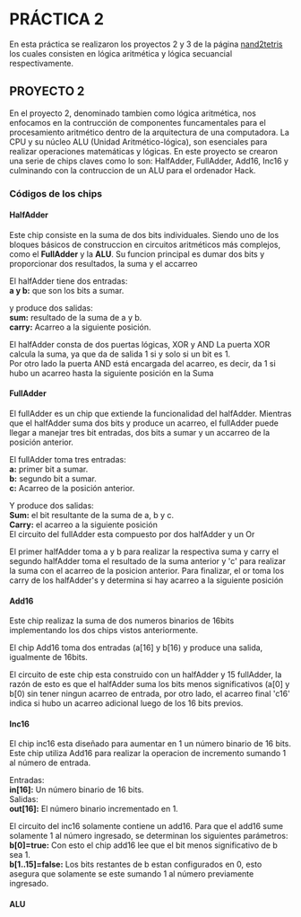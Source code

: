 # PRÁCTICA 2
En esta práctica se realizaron los proyectos 2 y 3 de la página [nand2tetris](https://www.nand2tetris.org/) los cuales consisten en lógica aritmética y lógica secuancial respectivamente.
## PROYECTO 2
En el proyecto 2, denominado tambien como lógica aritmética, nos enfocamos en la contrucción de componentes funcamentales para el procesamiento aritmético dentro de la arquitectura de una computadora. La CPU y su núcleo ALU (Unidad Aritmético-lógica), son esenciales para realizar operaciones matemáticas y lógicas. En este proyecto se crearon una serie de chips claves como lo son: HalfAdder, FullAdder, Add16, Inc16 y culminando con la contruccion de un ALU para el ordenador Hack.    
### Códigos de los chips

#### HalfAdder
Este chip consiste en la suma de dos bits individuales. Siendo uno de los bloques básicos de construccion en circuitos aritméticos más complejos, como el **FullAdder** y la **ALU**. Su funcion principal es dumar dos bits y proporcionar dos resultados, la suma y el accarreo

El halfAdder tiene dos entradas:  
__a y b:__ que son los bits a sumar.  

y produce dos salidas:  
__sum:__ resultado de la suma de a y b.  
__carry:__ Acarreo a la siguiente posición.  

El halfAdder consta de dos puertas lógicas, XOR y AND
La puerta XOR calcula la suma, ya que da de salida 1 si y solo si un bit es 1.  
Por otro lado la puerta AND está encargada del acarreo, es decir, da 1 si hubo un acarreo hasta la siguiente posición en la Suma 

#### FullAdder
El fullAdder es un chip que extiende la funcionalidad del halfAdder. Mientras que el halfAdder suma dos bits y produce un acarreo, el fullAdder puede llegar a manejar tres bit entradas, dos bits a sumar y un accarreo de la posición anterior.

El fullAdder toma tres entradas:  
__a:__ primer bit a sumar.  
__b:__ segundo bit a sumar.  
__c:__ Acarreo de la posición anterior.  

Y produce dos salidas:  
__Sum:__ el bit resultante de la suma de a, b y c.  
__Carry:__ el acarreo a la siguiente posición  
El circuito del fullAdder esta compuesto por dos halfAdder y un Or

El primer halfAdder toma a y b para realizar la respectiva suma y carry
el segundo halfAdder toma el resultado de la suma anterior y 'c' para realizar la suma con el acarreo de la posicion anterior.
Para finalizar, el or toma los carry de los halfAdder's y determina si hay acarreo a la siguiente posición

#### Add16
Este chip realizaz la suma de dos numeros binarios de 16bits implementando los dos chips vistos anteriormente.

El chip Add16 toma dos entradas (a[16] y b[16) y produce una salida, igualmente de 16bits.  

El circuito de este chip esta construido con un halfAdder y 15 fullAdder, la razón de esto es que el halfAdder suma los bits menos significativos (a[0] y b[0) sin tener ningun acarreo de entrada, por otro lado, el acarreo final 'c16' indica si hubo un acarreo adicional luego de los 16 bits previos.

#### Inc16
El chip inc16 esta diseñado para aumentar en 1 un número binario de 16 bits. Este chip utiliza Add16 para realizar la operacion de incremento sumando 1 al número de entrada.  

Entradas:  
__in[16]:__ Un número binario de 16 bits.  
Salidas:  
__out[16]:__ El número binario incrementado en 1.  

El circuito del inc16 solamente contiene un add16. Para que el add16 sume solamente 1 al número ingresado, se determinan los siguientes parámetros:  
__b[0]=true:__ Con esto el chip add16 lee que el bit menos significativo de b sea 1.  
__b[1..15]=false:__ Los bits restantes de b estan configurados en 0, esto asegura que solamente se este sumando 1 al número previamente ingresado.  

#### ALU


